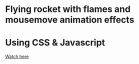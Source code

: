 # Flying rocket with flames and mousemove animation effects
# Using CSS & Javascript

<a href='https://viktoriya-druzhkova.github.io/Flying_rocket/'>Watch here</a>
